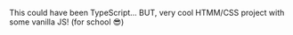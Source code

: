 This could have been TypeScript... BUT, very cool HTMM/CSS project with some vanilla JS! (for school 😎)
